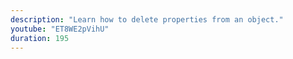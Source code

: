 ```yaml
---
description: "Learn how to delete properties from an object." 
youtube: "ET8WE2pVihU" 
duration: 195 
---
```

